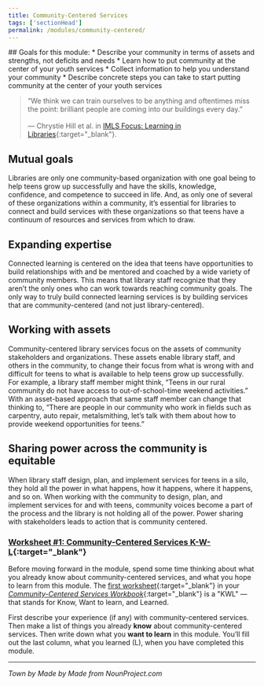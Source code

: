 ```yaml
---
title: Community-Centered Services
tags: ['sectionHead']
permalink: /modules/community-centered/
---
```


<div class="callout objectives" markdown="1">
## Goals for this module:
* Describe your community in terms of assets and strengths, not deficits and needs
* Learn how to put community at the center of your youth services
* Collect information to help you understand your community
* Describe concrete steps you can take to start putting community at the center of your youth services

</div>

> “We think we can train ourselves to be anything and oftentimes miss the point: brilliant people are coming into our buildings every day.” <br/><br/>— Chrystie Hill et al. in [IMLS Focus: Learning in Libraries](http://www.imls.gov/assets/1/AssetManager/IMLS_Focus_Learning_in_Libraries_Final_Report.pdf){:target="_blank"}. 


## Mutual goals

Libraries are only one community-based organization with one goal being to help teens grow up successfully and have the skills, knowledge, confidence, and competence to succeed in life. And, as only one of several of these organizations within a community, it’s essential for libraries to connect and build services with these organizations so that teens have a continuum of resources and services from which to draw.  

## Expanding expertise

Connected learning is centered on the idea that teens have opportunities to build relationships with and be mentored and coached by a wide variety of community members.  This means that library staff recognize that they aren’t the only ones who can work towards reaching  community goals.  The only way to truly build connected learning services is by building services that are community-centered (and not just library-centered).  

## Working with assets

Community-centered library services focus on the assets of community stakeholders and organizations. These assets enable library staff, and others in the community, to change their focus from what is wrong with and difficult for teens to what is available to help teens grow up successfully. For example, a library staff member might think, “Teens in our rural community do not have access to out-of-school-time weekend activities.” With an asset-based approach that same staff member can change that thinking to, “There are people in our community who work in fields such as carpentry, auto repair, metalsmithing, let’s talk with them about how to provide weekend opportunities for teens.”

## Sharing power across the community is equitable

When library staff design, plan, and implement services for teens in a silo, they hold all the power in what happens, how it happens, where it happens, and so on.  When working with the community to design, plan, and implement services for and with teens, community voices become a part of the process and the library is not holding all of the power. Power sharing with stakeholders leads to action that is community centered.

<div class="callout activity" markdown="1">
    
### [Worksheet #1: Community-Centered Services K-W-L](https://docs.google.com/document/d/13FyfJr_D6-I2R6_OQhcj0SevTEdMySuy8lh_tLoUl0w/edit){:target="_blank"}

Before moving forward in the module, spend some time thinking about what you already know about community-centered services, and what you hope to learn from this module. The [first worksheet](https://docs.google.com/document/d/13FyfJr_D6-I2R6_OQhcj0SevTEdMySuy8lh_tLoUl0w/edit#heading=h.5pf3n53wqrjk){:target="_blank"} in your [_Community-Centered Services Workbook_](https://docs.google.com/document/d/13FyfJr_D6-I2R6_OQhcj0SevTEdMySuy8lh_tLoUl0w/edit){:target="_blank"} is a "KWL" — that stands for Know, Want to learn, and Learned.

First describe your experience (if any) with community-centered services. Then make a list of things you already **know** about community-centered services. Then write down what you **want to learn** in this module. You’ll fill out the last column, what you learned (L), when you have completed this module.
</div>

---
_Town by Made by Made from NounProject.com_


